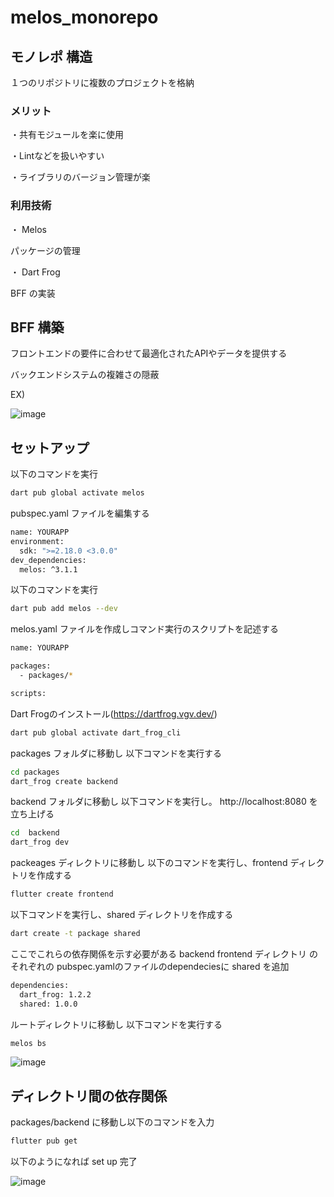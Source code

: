 # melos_monorepo

## モノレポ 構造
１つのリポジトリに複数のプロジェクトを格納

### メリット
・共有モジュールを楽に使用

・Lintなどを扱いやすい

・ライブラリのバージョン管理が楽

### 利用技術
・ Melos


パッケージの管理

・ Dart Frog


BFF の実装





## BFF 構築
フロントエンドの要件に合わせて最適化されたAPIやデータを提供する


バックエンドシステムの複雑さの隠蔽

EX)


![image](https://github.com/rensawamo/monorepo_melos/assets/106803080/eb01e7db-10a7-4548-83ef-077e0de18b1a)





## セットアップ
以下のコマンドを実行
```sh
dart pub global activate melos
```

pubspec.yaml ファイルを編集する
```sh
name: YOURAPP
environment:
  sdk: ">=2.18.0 <3.0.0"
dev_dependencies:
  melos: ^3.1.1
```

以下のコマンドを実行
```sh
dart pub add melos --dev
```

melos.yaml ファイルを作成しコマンド実行のスクリプトを記述する
```sh
name: YOURAPP

packages:
  - packages/*

scripts:

```

Dart Frogのインストール(https://dartfrog.vgv.dev/)
```sh
dart pub global activate dart_frog_cli
```

packages フォルダに移動し 以下コマンドを実行する
```sh
cd packages
dart_frog create backend
```

backend フォルダに移動し 以下コマンドを実行し。  http://localhost:8080 を立ち上げる
```sh
cd  backend 
dart_frog dev
```

packeages ディレクトリに移動し 以下のコマンドを実行し、frontend ディレクトリを作成する
```sh
flutter create frontend
```


以下コマンドを実行し、shared ディレクトリを作成する
```sh
dart create -t package shared
```

ここでこれらの依存関係を示す必要がある
backend frontend ディレクトリ のそれぞれの pubspec.yamlのファイルのdependeciesに shared を追加
```sh
dependencies:
  dart_frog: 1.2.2
  shared: 1.0.0
```

ルートディレクトリに移動し 以下コマンドを実行する
```sh
melos bs
``` 


![image](https://github.com/rensawamo/monorepo_melos/assets/106803080/456f8305-62dd-44e3-a5d7-ffa1ec03c60c)





## ディレクトリ間の依存関係
packages/backend に移動し以下のコマンドを入力
```sh
flutter pub get 
```


以下のようになれば set up 完了


![image](https://github.com/rensawamo/monorepo_melos/assets/106803080/e6f20967-b97e-4170-b77a-f5ca4b5487ee)


















